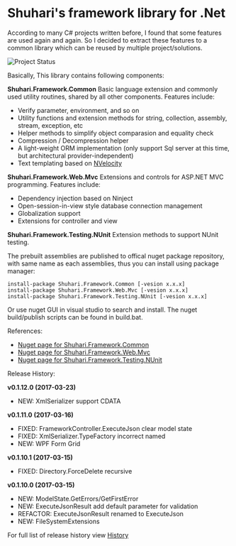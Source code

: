 Shuhari's framework library for .Net
========================


According to many C# projects written before, I found that some features are used again and again. So I decided to extract these features to a common library which can be reused by multiple project/solutions.

![Project Status](https://ci.appveyor.com/api/projects/status/eg27hex6c0bl7lrs?svg=true)

Basically, This library contains following components:

__Shuhari.Framework.Common__  Basic language extension and commonly used utility routines, shared by all other components. Features include:
* Verify parameter, environment, and so on
* Utility functions and extension methods for string, collection, assembly, stream, exception, etc
* Helper methods to simplify object comparasion and equality check
* Compression / Decompression helper
* A light-weight ORM implementation (only support Sql server at this time, but architectural provider-independent)
* Text templating based on [NVelocity](http://nvelocity.codeplex.com/)

__Shuhari.Framework.Web.Mvc__  Extensions and controls for ASP.NET MVC programming. Features include:
* Dependency injection based on Ninject
* Open-session-in-view style database connection management
* Globalization support
* Extensions for controller and view

__Shuhari.Framework.Testing.NUnit__ Extension methods to support NUnit testing.


The prebuilt assemblies are published to offical nuget package repository, with same name as each assemblies, thus you can install using package manager:

    install-package Shuhari.Framework.Common [-vesion x.x.x]
    install-package Shuhari.Framework.Web.Mvc [-vesion x.x.x]
    install-package Shuhari.Framework.Testing.NUnit [-vesion x.x.x]

Or use nuget GUI in visual studio to search and install. The nuget build/publish scripts can be found in build.bat.


References:
* [Nuget page for Shuhari.Framework.Common](https://www.nuget.org/packages/Shuhari.Framework.Common/)
* [Nuget page for Shuhari.Framework.Web.Mvc](https://www.nuget.org/packages/Shuhari.Framework.Web.Mvc/)
* [Nuget page for Shuhari.Framework.Testing.NUnit](https://www.nuget.org/packages/Shuhari.Framework.Testing.NUnit/)


Release History:

**v0.1.12.0 (2017-03-23)**
* NEW: XmlSerializer support CDATA

**v0.1.11.0 (2017-03-16)**
* FIXED: FrameworkController.ExecuteJson clear model state
* FIXED: XmlSerializer.TypeFactory incorrect named
* NEW: WPF Form Grid

**v0.1.10.1 (2017-03-15)**
* FIXED: Directory.ForceDelete recursive

**v0.1.10.0 (2017-03-15)**
* NEW: ModelState.GetErrors/GetFirstError
* NEW: ExecuteJsonResult add default parameter for validation
* REFACTOR: ExecuteJsonResult renamed to ExecuteJson
* NEW: FileSystemExtensions

For full list of release history view [History](https://github.com/shuhari/Shuhari.Framework/blob/master/HISTORY.md)